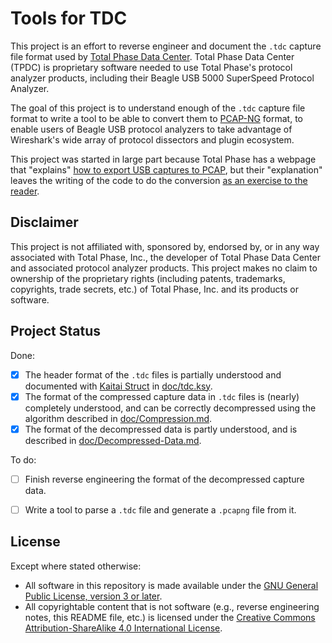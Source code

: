 # Tools for TDC

This project is an effort to reverse engineer and document the `.tdc` capture file format used by [Total Phase Data Center][tpdc].
Total Phase Data Center (TPDC) is proprietary software needed to use Total Phase's protocol analyzer products, including their Beagle USB 5000 SuperSpeed Protocol Analyzer.

The goal of this project is to understand enough of the `.tdc` capture file format to write a tool to be able to convert them to [PCAP-NG][pcapng] format, to enable users of Beagle USB protocol analyzers to take advantage of Wireshark's wide array of protocol dissectors and plugin ecosystem.

This project was started in large part because Total Phase has a webpage that "explains" [how to export USB captures to PCAP][wireshark-export], but their "explanation" leaves the writing of the code to do the conversion [as an exercise to the reader][draw-the-rest-of-the-owl].


## Disclaimer

This project is not affiliated with, sponsored by, endorsed by, or in any way associated with Total Phase, Inc., the developer of Total Phase Data Center and associated protocol analyzer products.
This project makes no claim to ownership of the proprietary rights (including patents, trademarks, copyrights, trade secrets, etc.) of Total Phase, Inc. and its products or software.


## Project Status

Done:

- [x] The header format of the `.tdc` files is partially understood and documented with [Kaitai Struct][kaitai] in [doc/tdc.ksy](doc/tdc.ksy).
- [x] The format of the compressed capture data in `.tdc` files is (nearly) completely understood, and can be correctly decompressed using the algorithm described in [doc/Compression.md](doc/Compression.md).
- [x] The format of the decompressed data is partly understood, and is described in [doc/Decompressed-Data.md](doc/Decompressed-Data.md).

To do:

- [ ] Finish reverse engineering the format of the decompressed capture data.
- [ ] Write a tool to parse a `.tdc` file and generate a `.pcapng` file from it.


## License

Except where stated otherwise:

* All software in this repository is made available under the [GNU General Public License, version 3 or later][gpl].
* All copyrightable content that is not software (e.g., reverse engineering notes, this README file, etc.) is licensed under the [Creative Commons Attribution-ShareAlike 4.0 International License][cc-by-sa].


[tpdc]: https://web.archive.org/web/20241204022830/https://www.totalphase.com/products/data-center/
[pcapng]: https://datatracker.ietf.org/doc/draft-ietf-opsawg-pcapng/
[wireshark-export]: https://web.archive.org/web/20241204023125/https://www.totalphase.com/solutions/apps/exporting-captures-wireshark/
[draw-the-rest-of-the-owl]: https://web.archive.org/web/20101028033817if_/http://29.media.tumblr.com/tumblr_l7iwzq98rU1qa1c9eo1_500.jpg
[kaitai]: https://kaitai.io/
[gpl]: COPYING.txt
[cc-by-sa]: https://creativecommons.org/licenses/by-sa/4.0/
